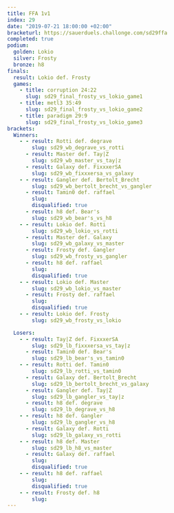 ```yaml
---
title: FFA 1v1
index: 29
date: "2019-07-21 18:00:00 +02:00"
bracketurl: https://sauerduels.challonge.com/sd29ffa
completed: true
podium:
  golden: Lokio
  silver: Frosty
  bronze: h8
finals:
  result: Lokio def. Frosty
  games:
    - title: corruption 24:22
      slug: sd29_final_frosty_vs_lokio_game1
    - title: metl3 35:49
      slug: sd29_final_frosty_vs_lokio_game2
    - title: paradigm 29:9
      slug: sd29_final_frosty_vs_lokio_game3
brackets:
  Winners:
    - - result: Rotti def. degrave
        slug: sd29_wb_degrave_vs_rotti
      - result: Master def. Tay|Z
        slug: sd29_wb_master_vs_tay|z
      - result: Galaxy def. FixxxerSA
        slug: sd29_wb_fixxxersa_vs_galaxy
    - - result: Gangler def. Bertolt_Brecht
        slug: sd29_wb_bertolt_brecht_vs_gangler
      - result: Tamin0 def. raffael
        slug:
        disqualified: true
      - result: h8 def. Bear's
        slug: sd29_wb_bear's_vs_h8
    - - result: Lokio def. Rotti
        slug: sd29_wb_lokio_vs_rotti
      - result: Master def. Galaxy
        slug: sd29_wb_galaxy_vs_master
      - result: Frosty def. Gangler
        slug: sd29_wb_frosty_vs_gangler
      - result: h8 def. raffael
        slug:
        disqualified: true
    - - result: Lokio def. Master
        slug: sd29_wb_lokio_vs_master
      - result: Frosty def. raffael
        slug:
        disqualified: true
    - - result: Lokio def. Frosty
        slug: sd29_wb_frosty_vs_lokio

  Losers:
    - - result: Tay|Z def. FixxxerSA
        slug: sd29_lb_fixxxersa_vs_tay|z
      - result: Tamin0 def. Bear's
        slug: sd29_lb_bear's_vs_tamin0
    - - result: Rotti def. Tamin0
        slug: sd29_lb_rotti_vs_tamin0
      - result: Galaxy def. Bertolt_Brecht
        slug: sd29_lb_bertolt_brecht_vs_galaxy
      - result: Gangler def. Tay|Z
        slug: sd29_lb_gangler_vs_tay|z
      - result: h8 def. degrave
        slug: sd29_lb_degrave_vs_h8
    - - result: h8 def. Gangler
        slug: sd29_lb_gangler_vs_h8
      - result: Galaxy def. Rotti
        slug: sd29_lb_galaxy_vs_rotti
    - - result: h8 def. Master
        slug: sd29_lb_h8_vs_master
      - result: Galaxy def. raffael
        slug:
        disqualified: true
    - - result: h8 def. raffael
        slug:
        disqualified: true
    - - result: Frosty def. h8
        slug:
---
```

